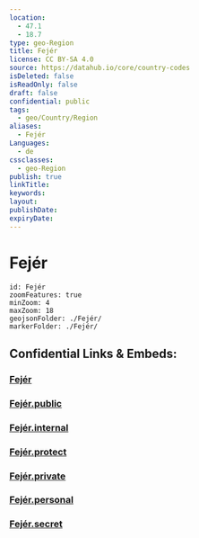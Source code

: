```yaml
---
location:
  - 47.1
  - 18.7
type: geo-Region
title: Fejér
license: CC BY-SA 4.0
source: https://datahub.io/core/country-codes
isDeleted: false
isReadOnly: false
draft: false
confidential: public
tags:
  - geo/Country/Region
aliases:
  - Fejér
Languages:
  - de
cssclasses:
  - geo-Region
publish: true
linkTitle:
keywords:
layout:
publishDate:
expiryDate:
---
```


# Fejér

```leaflet
id: Fejér
zoomFeatures: true 
minZoom: 4 
maxZoom: 18
geojsonFolder: ./Fejér/
markerFolder: ./Fejér/
```


## Confidential Links & Embeds: 

### [Fejér](/_Standards/Earth/Continent/Europe/Europe~East/Hungary/Counties~Hungary/Fejér.md) 

### [Fejér.public](/_public/Earth/Continent/Europe/Europe~East/Hungary/Counties~Hungary/Fejér.public.md) 

### [Fejér.internal](/_internal/Earth/Continent/Europe/Europe~East/Hungary/Counties~Hungary/Fejér.internal.md) 

### [Fejér.protect](/_protect/Earth/Continent/Europe/Europe~East/Hungary/Counties~Hungary/Fejér.protect.md) 

### [Fejér.private](/_private/Earth/Continent/Europe/Europe~East/Hungary/Counties~Hungary/Fejér.private.md) 

### [Fejér.personal](/_personal/Earth/Continent/Europe/Europe~East/Hungary/Counties~Hungary/Fejér.personal.md) 

### [Fejér.secret](/_secret/Earth/Continent/Europe/Europe~East/Hungary/Counties~Hungary/Fejér.secret.md)

